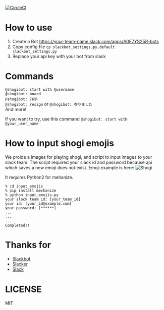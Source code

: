[![CircleCI](https://circleci.com/gh/setokinto/slack-shogi.svg?style=svg)](https://circleci.com/gh/setokinto/slack-shogi)

# How to use
1. Create a Bot https://your-team-name.slack.com/apps/A0F7YS25R-bots
2. Copy config file `cp slackbot_settings.py.default slackbot_settings.py`
3. Replace your api key with your bot from slack

# Commands
`@shogibot: start with @username`  
`@shogibot: board`  
`@shogibot: 76歩`  
`@shogibot: resign` or `@shogibot: 参りました`  
And more!

If you want to try, use this command `@shogibot: start with @your_user_name`

# How to input shogi emojis
We proide a images for playing shogi, and script to input images to your slack team.
The script required your slack id and password because api which saves a new emoji does not exist.
Emoji example is here:
![Shogi](https://raw.githubusercontent.com/setokinto/slack-shogi/master/input_emojis/images/example.png)

It requires Python2 for mehanize.
```
% cd input_emojis
% pip install mechanize
% python input_emojis.py
your slack team id: [your_team_id]
your id: [your_id@example.com]
your password: [******]
...
...
...
Completed!!
```

# Thanks for
- [Slackbot](https://github.com/lins05/slackbot)
- [Slacker](https://github.com/os/slacker)
- [Slack](https://slack.com)

# LICENSE
MIT

